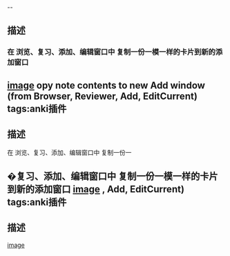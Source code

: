 --
## 描述
### 在 浏览、复习、添加、编辑窗口中 复制一份一模一样的卡片到新的添加窗口
[image](http://tuchuang.lifeupnote.com/blog/20200815/3frNNFckKpwG.gif)
opy note contents to new Add window (from Browser, Reviewer, Add, EditCurrent)
tags:anki插件
---
## 描述
在 浏览、复习、添加、编辑窗口中 复制一份一

�复习、添加、编辑窗口中 复制一份一模一样的卡片到新的添加窗口
[image](http://tuchuang.lifeupnote.com/blog/20200815/3frNNFckKpwG.gif)
, Add, EditCurrent)
tags:anki插件
---
## 描述
[image](http://tuchuang.lifeupnote.com/blog/20200815/3frNNFckKpwG.gif)
